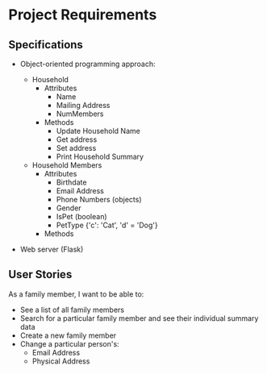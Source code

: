 # Project Requirements

## Specifications

- Object-oriented programming approach:
  - Household
   	- Attributes
      - Name
      - Mailing Address
      - NumMembers
    - Methods
      - Update Household Name
      - Get address
      - Set address
      - Print Household Summary
  - Household Members
    - Attributes
      - Birthdate
      - Email Address
      - Phone Numbers (objects)
      - Gender
      - IsPet (boolean)
      - PetType {'c': 'Cat', 'd' = 'Dog'}
    - Methods

- Web server (Flask)

## User Stories

As a family member, I want to be able to:
- See a list of all family members
- Search for a particular family member and see their individual summary data
- Create a new family member
- Change a particular person's:
	- Email Address
	- Physical Address